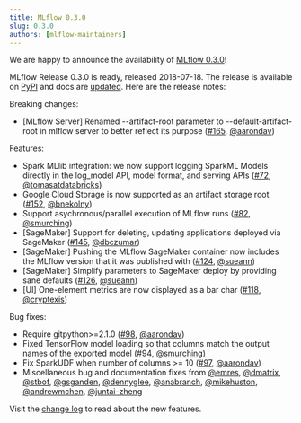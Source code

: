 ```yaml
---
title: MLflow 0.3.0
slug: 0.3.0
authors: [mlflow-maintainers]
---
```


We are happy to announce the availability of [MLflow 0.3.0](https://github.com/mlflow/mlflow/releases/tag/v0.3.0)!

MLflow Release 0.3.0 is ready, released 2018-07-18. The release is available on [PyPI](https://pypi.org/project/mlflow/) and docs are [updated](https://mlflow.org/docs/latest/index.html). Here are the release notes:

Breaking changes:

- [MLflow Server] Renamed --artifact-root parameter to --default-artifact-root in mlflow server to better reflect its purpose ([#165](https://github.com/mlflow/mlflow/pull/165), [@aarondav](https://github.com/aarondav))

Features:

- Spark MLlib integration: we now support logging SparkML Models directly in the log_model API, model format, and serving APIs ([#72](https://github.com/mlflow/mlflow/pull/72), [@tomasatdatabricks](https://github.com/tomasatdatabricks))
- Google Cloud Storage is now supported as an artifact storage root ([#152](https://github.com/mlflow/mlflow/pull/152), [@bnekolny](https://github.com/bnekolny))
- Support asychronous/parallel execution of MLflow runs ([#82](https://github.com/mlflow/mlflow/pull/82), [@smurching](https://github.com/smurching))
- [SageMaker] Support for deleting, updating applications deployed via SageMaker ([#145](https://github.com/mlflow/mlflow/pull/145), [@dbczumar](https://github.com/dbczumar))
- [SageMaker] Pushing the MLflow SageMaker container now includes the MLflow version that it was published with ([#124](https://github.com/mlflow/mlflow/pull/124), [@sueann](https://github.com/sueann))
- [SageMaker] Simplify parameters to SageMaker deploy by providing sane defaults ([#126](https://github.com/mlflow/mlflow/pull/126), [@sueann](https://github.com/sueann))
- [UI] One-element metrics are now displayed as a bar char ([#118](https://github.com/mlflow/mlflow/pull/118), [@cryptexis](https://github.com/cryptexis))

Bug fixes:

- Require gitpython>=2.1.0 ([#98](https://github.com/mlflow/mlflow/pull/98), [@aarondav](https://github.com/aarondav))
- Fixed TensorFlow model loading so that columns match the output names of the exported model ([#94](https://github.com/mlflow/mlflow/pull/94), [@smurching](https://github.com/smurching))
- Fix SparkUDF when number of columns >= 10 ([#97](https://github.com/mlflow/mlflow/pull/97), [@aarondav](https://github.com/aarondav))
- Miscellaneous bug and documentation fixes from [@emres](https://github.com/emres), [@dmatrix](https://github.com/dmatrix), [@stbof](https://github.com/stbof), [@gsganden](https://github.com/gsganden), [@dennyglee](https://github.com/dennyglee), [@anabranch](https://github.com/anabranch), [@mikehuston](https://github.com/mikehuston), [@andrewmchen](https://github.com/andrewmchen), [@juntai-zheng](https://github.com/juntai-zheng)

Visit the [change log](https://github.com/mlflow/mlflow/blob/master/CHANGELOG.rst[#030](https://github.com/mlflow/mlflow/pull/030)-2018-07-18) to read about the new features.
